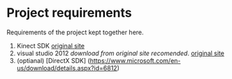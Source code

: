 # Project requirements
Requirements of the project kept together here.
1. Kinect SDK [original site](https://www.microsoft.com/en-us/download/details.aspx?id=44561)
2. visual studio 2012 *download from original site recomended*. [original site](https://visualstudio.microsoft.com/)
3. (optianal) [DirectX SDK] (https://www.microsoft.com/en-us/download/details.aspx?id=6812) 
